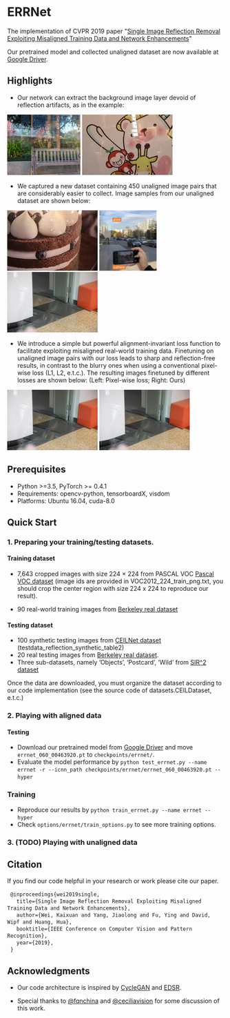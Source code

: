 # ERRNet

The implementation of CVPR 2019 paper "[Single Image Reflection Removal Exploiting Misaligned Training Data and Network Enhancements](https://arxiv.org/abs/1904.00637)"

Our pretrained model and collected unaligned dataset are now available at [Google Driver](https://drive.google.com/drive/folders/16KH0wtUxodC3qGLxNz-QkPuAH55freTf?usp=sharing). 

## Highlights

* Our network can extract the background image layer devoid of reflection artifacts, as in the example:

<img src="imgs/animation2.gif" height="140px"/> <img src="imgs/animation1.gif" height="140px"/> 

* We captured a new dataset containing 450 unaligned image pairs that are considerably easier to collect.
Image samples from our unaligned dataset are shown below:

<img src="imgs/unaligned1.gif" height="140px"/> <img src="imgs/datacollection_ours.jpg" height="140px"/>  <img src="imgs/unaligned2.gif" height="140px"/> 

* We introduce a simple but powerful alignment-invariant loss function to facilitate exploiting misaligned real-world training data. Finetuning on unaligned image pairs with our loss leads to sharp and reflection-free results, in contrast to the blurry ones when using a conventional pixel-wise loss (L1, L2, e.t.c.). The resulting images finetuned by different losses are shown below: (Left: Pixel-wise loss; Right: Ours)

<img src="imgs/unaligned_pixel.gif" height="140px"/> <img src="imgs/unaligned_ours.gif" height="140px"/>   


## Prerequisites
* Python >=3.5, PyTorch >= 0.4.1
* Requirements: opencv-python, tensorboardX, visdom
* Platforms: Ubuntu 16.04, cuda-8.0


## Quick Start
### 1. Preparing your training/testing datasets.

#### Training dataset
* 7,643 cropped images with size 224 × 224 from
PASCAL VOC [Pascal VOC dataset](http://host.robots.ox.ac.uk/pascal/VOC/) (image ids are provided in VOC2012_224_train_png.txt, you should crop the center region with size 224 x 224 to reproduce our result). 

* 90 real-world training images from [Berkeley real dataset](https://github.com/ceciliavision/perceptual-reflection-removal) 

#### Testing dataset
* 100 synthetic testing images from [CEILNet dataset](https://github.com/fqnchina/CEILNet) (testdata_reflection_synthetic_table2) 
* 20 real testing images from [Berkeley real dataset](https://github.com/ceciliavision/perceptual-reflection-removal).  
* Three sub-datasets, namely ‘Objects’, ‘Postcard’, ‘Wild’ from [SIR^2 dataset](https://sir2data.github.io/)

Once the data are downloaded, you must organize the dataset according to our code implementation (see the source code of datasets.CEILDataset, e.t.c.)


### 2. Playing with aligned data

#### Testing
 * Download our pretrained model from [Google Driver](https://drive.google.com/drive/folders/16KH0wtUxodC3qGLxNz-QkPuAH55freTf?usp=sharing) and move ```errnet_060_00463920.pt``` to ```checkpoints/errnet/```. 
 * Evaluate the model performance by ```python test_errnet.py --name errnet -r --icnn_path checkpoints/errnet/errnet_060_00463920.pt --hyper```

### Training
* Reproduce our results by ```python train_errnet.py --name errnet --hyper``` 
* Check ```options/errnet/train_options.py``` to see more training options. 

### 3. (TODO) Playing with unaligned data


## Citation

If you find our code helpful in your research or work please cite our paper.

```
 @inproceedings{wei2019single,
   title={Single Image Reflection Removal Exploiting Misaligned Training Data and Network Enhancements},
   author={Wei, Kaixuan and Yang, Jiaolong and Fu, Ying and David, Wipf and Huang, Hua},
   booktitle={IEEE Conference on Computer Vision and Pattern Recognition},
   year={2019},
 }
```

## Acknowledgments
* Our code architecture is inspired by [CycleGAN](https://github.com/junyanz/pytorch-CycleGAN-and-pix2pix) and [EDSR](https://github.com/thstkdgus35/EDSR-PyTorch). 

* Special thanks to [@fqnchina](https://github.com/fqnchina) and [@ceciliavision](https://github.com/ceciliavision) for some discussion of this work. 